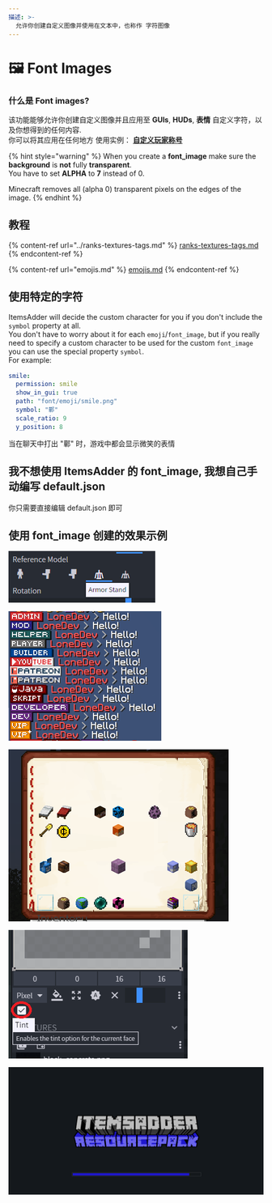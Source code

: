 ```yaml
---
描述: >-
  允许你创建自定义图像并使用在文本中，也称作 字符图像
---
```


# 🖼 Font Images

### 什么是 Font images?

该功能能够允许你创建自定义图像并且应用至 **GUIs**, **HUDs**, **表情**  自定义字符，以及你想得到的任何内容.
<br>你可以将其应用在任何地方 使用实例： [ **自定义玩家称号**](../ranks-textures-tags.md) 

{% hint style="warning" %}
When you create a **font\_image** make sure the **background** is **not** fully **transparent**.\
You have to set **ALPHA** to **7** instead of 0.

Minecraft removes all (alpha 0) transparent pixels on the edges of the image.
{% endhint %}

## 教程

{% content-ref url="../ranks-textures-tags.md" %}
[ranks-textures-tags.md](../ranks-textures-tags.md)
{% endcontent-ref %}

{% content-ref url="emojis.md" %}
[emojis.md](emojis.md)
{% endcontent-ref %}

## 使用特定的字符

ItemsAdder will decide the custom character for you if you don't include the `symbol` property at all.\
You don't have to worry about it for each `emoji`/`font_image`, but if you really need to specify a custom character to be used for the custom `font_image` you can use the special property `symbol`.\
For example:

```yaml
smile:
  permission: smile
  show_in_gui: true
  path: "font/emoji/smile.png"
  symbol: "鄿"
  scale_ratio: 9
  y_position: 8
```

当在聊天中打出 "鄿" 时，游戏中都会显示微笑的表情

## 我不想使用 ItemsAdder 的 font\_image, 我想自己手动编写 default.json

你只需要直接编辑 default.json 即可

## 使用 font\_image 创建的效果示例

![](<../../../.gitbook/assets/immagine (106).png>)

![](<../../../.gitbook/assets/image (27) (1) (1) (1) (1) (1) (1) (1) (2).png>)

![](<../../../.gitbook/assets/immagine (107).png>)

![](<../../../.gitbook/assets/immagine (108).png>)

![](<../../../.gitbook/assets/immagine (109).png>)
